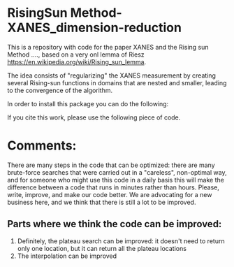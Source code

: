 # RisingSun Method-XANES_dimension-reduction

This is a repository with code for the paper <h>XANES and the Rising sun Method ....</h>, based on a very onl lemma of Riesz https://en.wikipedia.org/wiki/Rising_sun_lemma.

The idea consists of "regularizing" the XANES measurement by creating several Rising-sun functions in domains that are nested and smaller, leading to the convergence of the algorithm.

In order to install this package you can do the following:


If you cite this work, please use the following piece of code. 


# Comments:

There are many steps in the code that can be optimized: there are many brute-force searches that were carried out in a "careless", non-optimal way, and for someone who might use this code in a daily basis this will make the difference between a code that runs in minutes rather than hours. Please, write, improve, and make our code better. We are advocating for a new business here, and we think that there is still a lot to be improved. 

## Parts where we think the code can be improved:

1. Definitely, the plateau search can be improved: it doesn't need to return only one location, but it can return all the plateau locations
2. The interpolation can be improved



